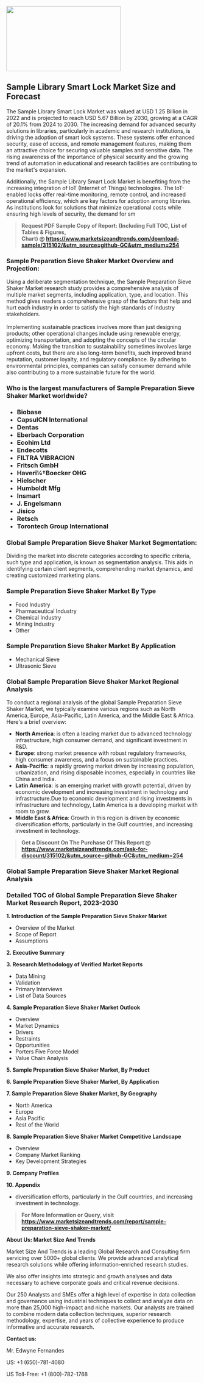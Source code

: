 <p><img class="alignnone size-medium wp-image-20088" src="https://ffe5etoiles.com/wp-content/uploads/2024/12/MST1-300x171.png" alt="" width="300" height="171" /></p><h2>Sample Library Smart Lock Market Size and Forecast</h2><p>The Sample Library Smart Lock Market was valued at USD 1.25 Billion in 2022 and is projected to reach USD 5.67 Billion by 2030, growing at a CAGR of 20.1% from 2024 to 2030. The increasing demand for advanced security solutions in libraries, particularly in academic and research institutions, is driving the adoption of smart lock systems. These systems offer enhanced security, ease of access, and remote management features, making them an attractive choice for securing valuable samples and sensitive data. The rising awareness of the importance of physical security and the growing trend of automation in educational and research facilities are contributing to the market's expansion.</p><p>Additionally, the Sample Library Smart Lock Market is benefiting from the increasing integration of IoT (Internet of Things) technologies. The IoT-enabled locks offer real-time monitoring, remote control, and increased operational efficiency, which are key factors for adoption among libraries. As institutions look for solutions that minimize operational costs while ensuring high levels of security, the demand for sm</p><blockquote id="" class=""><strong>Request PDF Sample Copy of Report: (Including Full TOC, List of Tables &amp; Figures, Chart)&nbsp;@&nbsp;<strong><a href="https://www.marketsizeandtrends.com/download-sample/315102/&utm_source=github-GC&utm_medium=254" target="_blank">https://www.marketsizeandtrends.com/download-sample/315102/&utm_source=github-GC&utm_medium=254</a></strong></strong></blockquote><h3 id="" class="">Sample Preparation Sieve Shaker Market&nbsp;Overview and Projection:</h3><p id="" class="">Using a deliberate segmentation technique, the Sample Preparation Sieve Shaker Market research study provides a comprehensive analysis of multiple market segments, including application, type, and location. This method gives readers a comprehensive grasp of the factors that help and hurt each industry in order to satisfy the high standards of industry stakeholders. <br /> <br />Implementing sustainable practices involves more than just designing products; other operational changes include using renewable energy, optimizing transportation, and adopting the concepts of the circular economy. Making the transition to sustainability sometimes involves large upfront costs, but there are also long-term benefits, such improved brand reputation, customer loyalty, and regulatory compliance. By adhering to environmental principles, companies can satisfy consumer demand while also contributing to a more sustainable future for the world.</p><h3 id="" class="">Who is the largest manufacturers of&nbsp;Sample Preparation Sieve Shaker Market worldwide?</h3><h3 class=""><p><ul><li>Biobase </li><li> CapsulCN International </li><li> Dentas </li><li> Eberbach Corporation </li><li> Ecohim Ltd </li><li> Endecotts </li><li> FILTRA VIBRACION </li><li> Fritsch GmbH </li><li> Haverï¼†Boecker OHG </li><li> Hielscher </li><li> Humboldt Mfg </li><li> Insmart </li><li> J. Engelsmann </li><li> Jisico </li><li> Retsch </li><li> Torontech Group International</li></ul></p></h3><h3 id="" class="">Global&nbsp;Sample Preparation Sieve Shaker Market Segmentation:</h3><p id="" class="">Dividing the market into discrete categories according to specific criteria, such type and application, is known as segmentation analysis. This aids in identifying certain client segments, comprehending market dynamics, and creating customized marketing plans.</p><h3 id="" class="">Sample Preparation Sieve Shaker Market&nbsp;By Type</h3><p><p><ul><li>Food Industry</li><li> Pharmaceutical Industry</li><li> Chemical Industry</li><li> Mining Industry</li><li> Other</p></li></ul></p></p><h3 id="" class="">Sample Preparation Sieve Shaker Market&nbsp;By Application</h3><p class=""><p><ul><li>Mechanical Sieve</li><li> Ultrasonic Sieve</li></ul></p></p><h3 id="" class="">Global Sample Preparation Sieve Shaker Market Regional Analysis</h3><p id="" class="">To conduct a regional analysis of the global Sample Preparation Sieve Shaker Market, we typically examine various regions such as North America, Europe, Asia-Pacific, Latin America, and the Middle East &amp; Africa. Here's a brief overview:</p><ul><li><strong>North America</strong>: is often a leading market due to advanced technology infrastructure, high consumer demand, and significant investment in R&amp;D.</li><li><strong>Europe</strong>: strong market presence with robust regulatory frameworks, high consumer awareness, and a focus on sustainable practices.</li><li><strong>Asia-Pacific</strong>: a rapidly growing market driven by increasing population, urbanization, and rising disposable incomes, especially in countries like China and India.</li><li><strong>Latin America</strong>: is an emerging market with growth potential, driven by economic development and increasing investment in technology and infrastructure.Due to economic development and rising investments in infrastructure and technology, Latin America is a developing market with room to grow.</li><li><strong>Middle East &amp; Africa</strong>: Growth in this region is driven by economic diversification efforts, particularly in the Gulf countries, and increasing investment in technology.</li></ul><blockquote id="" class=""><strong>Get a Discount On The Purchase Of This Report @ <strong><a href="https://www.marketsizeandtrends.com/ask-for-discount/315102/&utm_source=github-GC&utm_medium=254" target="_blank">https://www.marketsizeandtrends.com/ask-for-discount/315102/&utm_source=github-GC&utm_medium=254</a></strong></strong></blockquote><h3 id="" class="">Global Sample Preparation Sieve Shaker Market Regional Analysis</h3><h3 id="" class="">Detailed TOC of Global Sample Preparation Sieve Shaker Market Research Report, 2023-2030</h3><p id="" class=""><strong>1. Introduction of the Sample Preparation Sieve Shaker Market</strong></p><ul><li>Overview of the Market</li><li>Scope of Report</li><li>Assumptions</li></ul><p id="" class=""><strong>2. Executive Summary</strong></p><p id="" class=""><strong>3. Research Methodology of Verified Market Reports</strong></p><ul><li>Data Mining</li><li>Validation</li><li>Primary Interviews</li><li>List of Data Sources</li></ul><p id="" class=""><strong>4. Sample Preparation Sieve Shaker Market Outlook</strong></p><ul><li>Overview</li><li>Market Dynamics</li><li>Drivers</li><li>Restraints</li><li>Opportunities</li><li>Porters Five Force Model</li><li>Value Chain Analysis</li></ul><p id="" class=""><strong>5. Sample Preparation Sieve Shaker Market, By Product</strong></p><p id="" class=""><strong>6. Sample Preparation Sieve Shaker Market, By Application</strong></p><p id="" class=""><strong>7. Sample Preparation Sieve Shaker Market, By Geography</strong></p><ul><li>North America</li><li>Europe</li><li>Asia Pacific</li><li>Rest of the World</li></ul><p id="" class=""><strong>8. Sample Preparation Sieve Shaker Market Competitive Landscape</strong></p><ul><li>Overview</li><li>Company Market Ranking</li><li>Key Development Strategies</li></ul><p id="" class=""><strong>9. Company Profiles</strong></p><p id="" class=""><strong>10. Appendix</strong></p><ul><li>diversification efforts, particularly in the Gulf countries, and increasing investment in technology.</li></ul><blockquote id="" class=""><strong>For More Information or Query, visit <strong><strong><a href="https://www.marketsizeandtrends.com/report/sample-preparation-sieve-shaker-market/" target="_blank">https://www.marketsizeandtrends.com/report/sample-preparation-sieve-shaker-market/</a></strong></strong></strong></blockquote><p id="" class=""><strong>About Us: Market Size And Trends</strong></p><p id="" class="">Market Size And Trends is a leading Global Research and Consulting firm servicing over 5000+ global clients. We provide advanced analytical research solutions while offering information-enriched research studies.</p><p id="" class="">We also offer insights into strategic and growth analyses and data necessary to achieve corporate goals and critical revenue decisions.</p><p id="" class="">Our 250 Analysts and SMEs offer a high level of expertise in data collection and governance using industrial techniques to collect and analyze data on more than 25,000 high-impact and niche markets. Our analysts are trained to combine modern data collection techniques, superior research methodology, expertise, and years of collective experience to produce informative and accurate research.</p><p id="" class=""><strong>Contact us:</strong></p><p id="" class="">Mr. Edwyne Fernandes</p><p id="" class="">US: +1 (650)-781-4080</p><p id="" class="">US Toll-Free: +1 (800)-782-1768</p>
